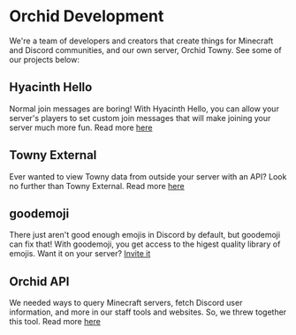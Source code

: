 # Orchid Development
We're a team of developers and creators that create things for Minecraft and Discord communities, and our own server, Orchid Towny. 
See some of our projects below: 
## Hyacinth Hello
Normal join messages are boring! With Hyacinth Hello, you can allow your server's players to set custom join messages that will make joining your server much more fun. 
Read more [here](https://docs.orchidmc.me/dev/minecraft-plugins/hyacinth-hello) 
## Towny External
Ever wanted to view Towny data from outside your server with an API? Look no further than Towny External. 
Read more [here](https://docs.orchidmc.me/dev/minecraft-plugins/towny-external) 
## goodemoji
There just aren't good enough emojis in Discord by default, but goodemoji can fix that! With goodemoji, you get access to the higest quality library of emojis. 
Want it on your server? [Invite it](https://discord.com/api/oauth2/authorize?client_id=1038961231417057373&permissions=0&scope=applications.commands%20bot) 
## Orchid API
We needed ways to query Minecraft servers, fetch Discord user information, and more in our staff tools and websites. So, we threw together this tool. 
Read more [here](https://docs.orchidmc.me/dev/orchid-api-v2/about-the-api) 
